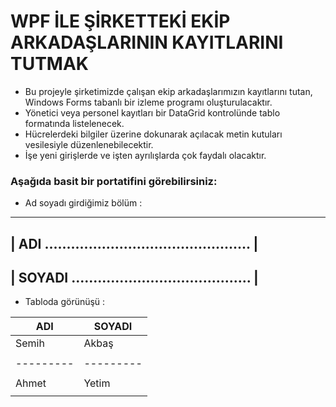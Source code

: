 # WPF İLE ŞİRKETTEKİ EKİP ARKADAŞLARININ KAYITLARINI TUTMAK

- Bu projeyle şirketimizde çalışan ekip arkadaşlarımızın kayıtlarını tutan, Windows Forms tabanlı bir izleme programı oluşturulacaktır.
- Yönetici veya personel kayıtları bir DataGrid kontrolünde tablo formatında listelenecek. 
- Hücrelerdeki bilgiler üzerine dokunarak açılacak metin kutuları vesilesiyle düzenlenebilecektir.
- İşe yeni girişlerde ve işten ayrılışlarda çok faydalı olacaktır.

### Aşağıda basit bir portatifini görebilirsiniz:

+ Ad soyadı girdiğimiz bölüm :

--------------------------------------------------------------------
|  ADI            ...............................................  |
-------------------------------------------------------------------
|  SOYADI         .........................................  |
--------------------------------------------------------------------

+ Tabloda görünüşü :

|      ADI      |     SOYADI     |
|---------------|----------------| 
|     Semih     |      Akbaş     |
|               |                |
|   ---------   |    ---------   |
|               |                |
|     Ahmet     |      Yetim     |
|               |                |
